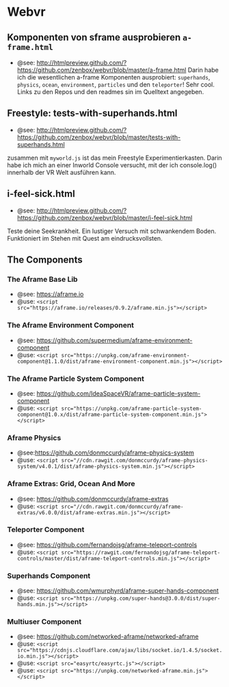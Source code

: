 # Webvr

## Komponenten von sframe ausprobieren `a-frame.html`
- @see: http://htmlpreview.github.com/?https://github.com/zenbox/webvr/blob/master/a-frame.html
Darin habe ich die wesentlichen a-frame Komponenten ausprobiert: `superhands`, `physics`, `ocean`, `environment`, `particles` und den `teleporter`! Sehr cool. Links zu den Repos und den readmes sin im Quelltext angegeben.

## Freestyle: tests-with-superhands.html
- @see: http://htmlpreview.github.com/?https://github.com/zenbox/webvr/blob/master/tests-with-superhands.html

zusammen mit `myworld.js` ist das mein Freestyle Experimentierkasten. Darin habe ich mich an einer Inworld Console versucht, mit der ich console.log() innerhalb der VR Welt ausführen kann.


## i-feel-sick.html
- @see: http://htmlpreview.github.com/?https://github.com/zenbox/webvr/blob/master/i-feel-sick.html

Teste deine Seekrankheit. Ein lustiger Versuch mit schwankendem Boden. Funktioniert im Stehen mit Quest am eindrucksvollsten.

## The Components

### The Aframe Base Lib
- @see: https://aframe.io
- @use: `<script src="https://aframe.io/releases/0.9.2/aframe.min.js"></script>`
 
### The Aframe Environment Component
- @see: https://github.com/supermedium/aframe-environment-component
- @use: `<script src="https://unpkg.com/aframe-environment-component@1.1.0/dist/aframe-environment-component.min.js"></script>`
 
### The Aframe Particle System Component
- @see: https://github.com/IdeaSpaceVR/aframe-particle-system-component
- @use: `<script src="https://unpkg.com/aframe-particle-system-component@1.0.x/dist/aframe-particle-system-component.min.js"></script>`
 
### Aframe Physics
- @see:https://github.com/donmccurdy/aframe-physics-system
- @use: `<script src="//cdn.rawgit.com/donmccurdy/aframe-physics-system/v4.0.1/dist/aframe-physics-system.min.js"></script>`
 
### Aframe Extras: Grid, Ocean And More
- @see: https://github.com/donmccurdy/aframe-extras
- @use: `<script src="//cdn.rawgit.com/donmccurdy/aframe-extras/v6.0.0/dist/aframe-extras.min.js"></script>`
 
### Teleporter Component
- @see: https://github.com/fernandojsg/aframe-teleport-controls
- @use: `<script src="https://rawgit.com/fernandojsg/aframe-teleport-controls/master/dist/aframe-teleport-controls.min.js"></script>`
 
### Superhands Component
- @see: https://github.com/wmurphyrd/aframe-super-hands-component
- @use: `<script src="https://unpkg.com/super-hands@3.0.0/dist/super-hands.min.js"></script>`
 
### Multiuser Component
- @see: https://github.com/networked-aframe/networked-aframe
- @use: 
`<script src="https://cdnjs.cloudflare.com/ajax/libs/socket.io/1.4.5/socket.io.min.js"></script>`
- @use: `<script src="easyrtc/easyrtc.js"></script>`
- @use: `<script src="https://unpkg.com/networked-aframe.min.js"></script>`

